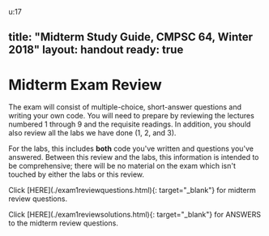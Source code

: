
u:17

title: "Midterm Study Guide, CMPSC 64, Winter 2018"
layout: handout
ready: true
---
<h1>Midterm Exam Review</h1>
<p>
  The exam will consist of multiple-choice, short-answer questions and writing your own code. You will need to prepare by reviewing the lectures numbered 1 through 9 and the requisite readings. In addition, you should also review all the labs we have done (1, 2, and 3). 
</p>
<p>
For the labs, this includes <b>both</b> code you've written and questions you've answered.
Between this review and the labs, this information is intended to be comprehensive; there will be no material on the exam which isn't touched by either the labs or this review.
</p>
<p>
Click [HERE](./exam1reviewquestions.html){: target="_blank"} for midterm review questions.
</p>
<p>
Click [HERE](./exam1reviewsolutions.html){: target="_blank"} for ANSWERS to the midterm review questions.
</p>

